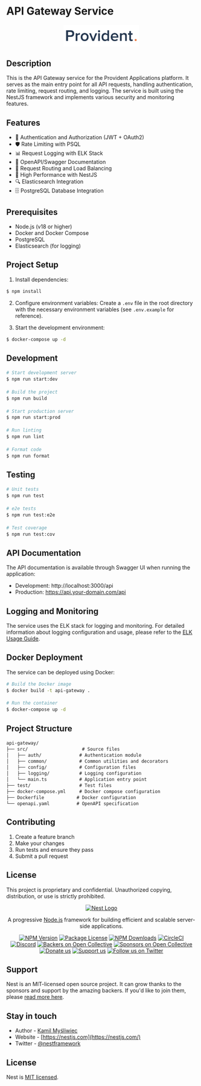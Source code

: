 # API Gateway Service

<p align="center">
  <img src="provident-logo.png" width="200" alt="Provident Logo" />
</p>

## Description

This is the API Gateway service for the Provident Applications platform. It serves as the main entry point for all API requests, handling authentication, rate limiting, request routing, and logging. The service is built using the NestJS framework and implements various security and monitoring features.

## Features

- 🔐 Authentication and Authorization (JWT + OAuth2)
- 🛡️ Rate Limiting with PSQL
- 📊 Request Logging with ELK Stack
- 📝 OpenAPI/Swagger Documentation
- 🔄 Request Routing and Load Balancing
- 🚀 High Performance with NestJS
- 🔍 Elasticsearch Integration
- 🗄️ PostgreSQL Database Integration

## Prerequisites

- Node.js (v18 or higher)
- Docker and Docker Compose
- PostgreSQL
- Elasticsearch (for logging)

## Project Setup

1. Install dependencies:
```bash
$ npm install
```

2. Configure environment variables:
Create a `.env` file in the root directory with the necessary environment variables (see `.env.example` for reference).

3. Start the development environment:
```bash
$ docker-compose up -d
```

## Development

```bash
# Start development server
$ npm run start:dev

# Build the project
$ npm run build

# Start production server
$ npm run start:prod

# Run linting
$ npm run lint

# Format code
$ npm run format
```

## Testing

```bash
# Unit tests
$ npm run test

# e2e tests
$ npm run test:e2e

# Test coverage
$ npm run test:cov
```

## API Documentation

The API documentation is available through Swagger UI when running the application:

- Development: http://localhost:3000/api
- Production: https://api.your-domain.com/api

## Logging and Monitoring

The service uses the ELK stack for logging and monitoring. For detailed information about logging configuration and usage, please refer to the [ELK Usage Guide](ELK-USAGE-GUIDE.md).

## Docker Deployment

The service can be deployed using Docker:

```bash
# Build the Docker image
$ docker build -t api-gateway .

# Run the container
$ docker-compose up -d
```

## Project Structure

```
api-gateway/
├── src/                    # Source files
│   ├── auth/              # Authentication module
│   ├── common/            # Common utilities and decorators
│   ├── config/            # Configuration files
│   ├── logging/           # Logging configuration
│   └── main.ts            # Application entry point
├── test/                  # Test files
├── docker-compose.yml     # Docker compose configuration
├── Dockerfile            # Docker configuration
└── openapi.yaml          # OpenAPI specification
```

## Contributing

1. Create a feature branch
2. Make your changes
3. Run tests and ensure they pass
4. Submit a pull request

## License

This project is proprietary and confidential. Unauthorized copying, distribution, or use is strictly prohibited.

<p align="center">
  <a href="http://nestjs.com/" target="blank"><img src="https://nestjs.com/img/logo-small.svg" width="120" alt="Nest Logo" /></a>
</p>

[circleci-image]: https://img.shields.io/circleci/build/github/nestjs/nest/master?token=abc123def456
[circleci-url]: https://circleci.com/gh/nestjs/nest

  <p align="center">A progressive <a href="http://nodejs.org" target="_blank">Node.js</a> framework for building efficient and scalable server-side applications.</p>
    <p align="center">
<a href="https://www.npmjs.com/~nestjscore" target="_blank"><img src="https://img.shields.io/npm/v/@nestjs/core.svg" alt="NPM Version" /></a>
<a href="https://www.npmjs.com/~nestjscore" target="_blank"><img src="https://img.shields.io/npm/l/@nestjs/core.svg" alt="Package License" /></a>
<a href="https://www.npmjs.com/~nestjscore" target="_blank"><img src="https://img.shields.io/npm/dm/@nestjs/common.svg" alt="NPM Downloads" /></a>
<a href="https://circleci.com/gh/nestjs/nest" target="_blank"><img src="https://img.shields.io/circleci/build/github/nestjs/nest/master" alt="CircleCI" /></a>
<a href="https://discord.gg/G7Qnnhy" target="_blank"><img src="https://img.shields.io/badge/discord-online-brightgreen.svg" alt="Discord"/></a>
<a href="https://opencollective.com/nest#backer" target="_blank"><img src="https://opencollective.com/nest/backers/badge.svg" alt="Backers on Open Collective" /></a>
<a href="https://opencollective.com/nest#sponsor" target="_blank"><img src="https://opencollective.com/nest/sponsors/badge.svg" alt="Sponsors on Open Collective" /></a>
  <a href="https://paypal.me/kamilmysliwiec" target="_blank"><img src="https://img.shields.io/badge/Donate-PayPal-ff3f59.svg" alt="Donate us"/></a>
    <a href="https://opencollective.com/nest#sponsor"  target="_blank"><img src="https://img.shields.io/badge/Support%20us-Open%20Collective-41B883.svg" alt="Support us"></a>
  <a href="https://twitter.com/nestframework" target="_blank"><img src="https://img.shields.io/twitter/follow/nestframework.svg?style=social&label=Follow" alt="Follow us on Twitter"></a>
</p>
  <!--[![Backers on Open Collective](https://opencollective.com/nest/backers/badge.svg)](https://opencollective.com/nest#backer)
  [![Sponsors on Open Collective](https://opencollective.com/nest/sponsors/badge.svg)](https://opencollective.com/nest#sponsor)-->

## Support

Nest is an MIT-licensed open source project. It can grow thanks to the sponsors and support by the amazing backers. If you'd like to join them, please [read more here](https://docs.nestjs.com/support).

## Stay in touch

- Author - [Kamil Myśliwiec](https://twitter.com/kammysliwiec)
- Website - [https://nestjs.com](https://nestjs.com/)
- Twitter - [@nestframework](https://twitter.com/nestframework)

## License

Nest is [MIT licensed](https://github.com/nestjs/nest/blob/master/LICENSE).
